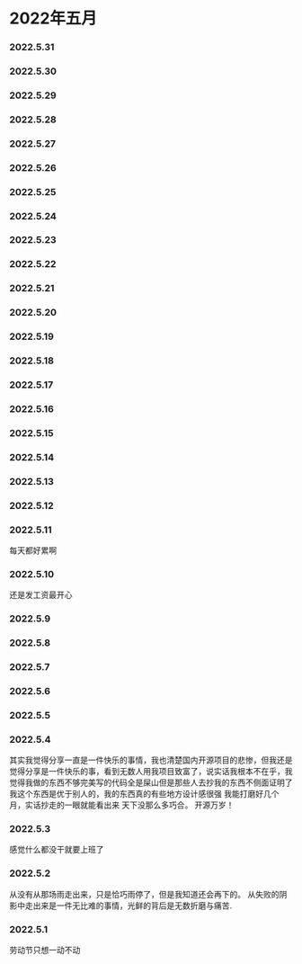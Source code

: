 # 2022年五月

### 2022.5.31 
### 2022.5.30 
### 2022.5.29 
### 2022.5.28 
### 2022.5.27
### 2022.5.26 
### 2022.5.25 
### 2022.5.24 
### 2022.5.23
### 2022.5.22 
### 2022.5.21 
### 2022.5.20
### 2022.5.19 
### 2022.5.18
### 2022.5.17 
### 2022.5.16
### 2022.5.15
### 2022.5.14
### 2022.5.13
### 2022.5.12
### 2022.5.11
每天都好累啊
### 2022.5.10
还是发工资最开心
### 2022.5.9
### 2022.5.8
### 2022.5.7
### 2022.5.6
### 2022.5.5
### 2022.5.4
其实我觉得分享一直是一件快乐的事情，我也清楚国内开源项目的悲惨，但我还是觉得分享是一件快乐的事，看到无数人用我项目致富了，说实话我根本不在乎，我觉得我做的东西不够完美写的代码全是屎山但是那些人去抄我的东西不侧面证明了我这个东西是优于别人的，我的东西真的有些地方设计感很强 我能打磨好几个月，实话抄走的一眼就能看出来 天下没那么多巧合。 开源万岁！
### 2022.5.3
感觉什么都没干就要上班了
### 2022.5.2
从没有从那场雨走出来，只是恰巧雨停了，但是我知道还会再下的。 从失败的阴影中走出来是一件无比难的事情，光鲜的背后是无数折磨与痛苦.
### 2022.5.1
劳动节只想一动不动 
